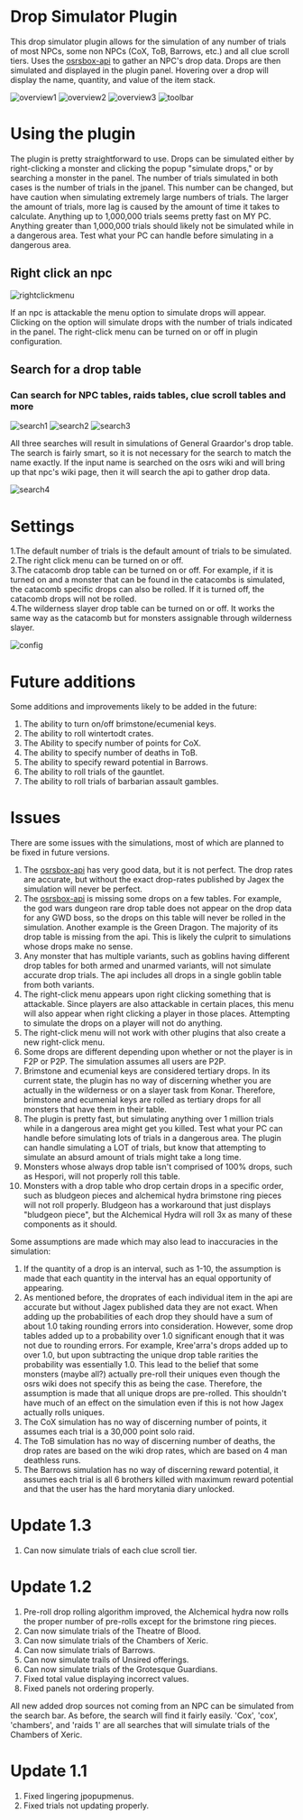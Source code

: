 # Drop Simulator Plugin
This drop simulator plugin allows for the simulation of any number of trials of most NPCs, some non NPCs (CoX, ToB, Barrows, etc.) and all clue scroll tiers. Uses the [osrsbox-api](https://api.osrsbox.com/index.html) to gather an NPC's drop data. Drops are then simulated and displayed in the plugin panel. Hovering over a drop will display the name, quantity, and value of the item stack.

![overview1](https://user-images.githubusercontent.com/78482082/111497021-c50a2380-870e-11eb-8f0b-73761ac31f3c.png)
![overview2](https://user-images.githubusercontent.com/78482082/111497024-c5a2ba00-870e-11eb-869f-db8236ed8878.png)
![overview3](https://user-images.githubusercontent.com/78482082/111497027-c6d3e700-870e-11eb-8cd0-fc06093a56b9.png)
![toolbar](https://user-images.githubusercontent.com/78482082/111497029-c76c7d80-870e-11eb-9f03-29682755bcf3.png)


# Using the plugin
The plugin is pretty straightforward to use. Drops can be simulated either by right-clicking a monster and clicking the popup "simulate drops," or by searching a monster in the panel. The number of trials simulated in both cases is the number of trials in the jpanel. This number can be changed, but have caution when simulating extremely large numbers of trials. The larger the amount of trials, more lag is caused by the amount of time it takes to calculate. Anything up to 1,000,000 trials seems pretty fast on MY PC. Anything greater than 1,000,000 trials should likely not be simulated while in a dangerous area. Test what your PC can handle before simulating in a dangerous area.
## Right click an npc

![rightclickmenu](https://user-images.githubusercontent.com/78482082/108590979-efdda380-732b-11eb-8648-0686f7b9dc1c.png)

If an npc is attackable the menu option to simulate drops will appear. Clicking on the option will simulate drops with the number of trials indicated in the panel. The right-click menu can be turned on or off in plugin configuration.

## Search for a drop table
### Can search for NPC tables, raids tables, clue scroll tables and more

![search1](https://user-images.githubusercontent.com/78482082/108590990-fcfa9280-732b-11eb-8841-ed93f36c2549.png)
![search2](https://user-images.githubusercontent.com/78482082/108590991-fd932900-732b-11eb-8576-1c679465ece9.png)
![search3](https://user-images.githubusercontent.com/78482082/108590992-fe2bbf80-732b-11eb-8d61-2028cd1f19ab.png)

All three searches will result in simulations of General Graardor's drop table. The search is fairly smart, so it is not necessary for the search to match the name exactly. If the input name is searched on the osrs wiki and will bring up that npc's wiki page, then it will search the api to gather drop data.

![search4](https://user-images.githubusercontent.com/78482082/108591268-7cd52c80-732d-11eb-9d18-0a561811fe00.png)

# Settings

1.The default number of trials is the default amount of trials to be simulated.\
2.The right click menu can be turned on or off.\
3.The catacomb drop table can be turned on or off. For example, if it is turned on and a monster that can be found in the catacombs is simulated, the catacomb specific drops can also be rolled. If it is turned off, the catacomb drops will not be rolled.\
4.The wilderness slayer drop table can be turned on or off. It works the same way as the catacomb but for monsters assignable through wilderness slayer.

![config](https://user-images.githubusercontent.com/78482082/108592375-37b3f900-7333-11eb-9ee1-d310896b3c0d.png)

# Future additions
Some additions and improvements likely to be added in the future:
1. The ability to turn on/off brimstone/ecumenial keys.
2. The ability to roll wintertodt crates.
3. The Ability to specify number of points for CoX.
4. The ability to specify number of deaths in ToB.
5. The ability to specify reward potential in Barrows.
6. The ability to roll trials of the gauntlet.
7. The ability to roll trials of barbarian assault gambles.
# Issues
There are some issues with the simulations, most of which are planned to be fixed in future versions.
1. The [osrsbox-api](https://api.osrsbox.com/index.html) has very good data, but it is not perfect. The drop rates are accurate, but without the exact drop-rates published by Jagex the simulation will never be perfect.
2. The [osrsbox-api](https://api.osrsbox.com/index.html) is missing some drops on a few tables. For example, the god wars dungeon rare drop table does not appear on the drop data for any GWD boss, so the drops on this table will never be rolled in the simulation. Another example is the Green Dragon. The majority of its drop table is missing from the api. This is likely the culprit to simulations whose drops make no sense.
3. Any monster that has multiple variants, such as goblins having different drop tables for both armed and unarmed variants, will not simulate accurate drop trials. The api includes all drops in a single goblin table from both variants.
4. The right-click menu appears upon right clicking something that is attackable. Since players are also attackable in certain places, this menu will also appear when right clicking a player in those places. Attempting to simulate the drops on a player will not do anything.
5. The right-click menu will not work with other plugins that also create a new right-click menu.
6. Some drops are different depending upon whether or not the player is in F2P or P2P. The simulation assumes all users are P2P.
7. Brimstone and ecumenial keys are considered tertiary drops. In its current state, the plugin has no way of discerning whether you are actually in the wilderness or on a slayer task from Konar. Therefore, brimstone and ecumenial keys are rolled as tertiary drops for all monsters that have them in their table.
8. The plugin is pretty fast, but simulating anything over 1 million trials while in a dangerous area might get you killed. Test what your PC can handle before simulating lots of trials in a dangerous area. The plugin can handle simulating a LOT of trials, but know that attempting to simulate an absurd amount of trials might take a long time.
9. Monsters whose always drop table isn't comprised of 100% drops, such as Hespori, will not properly roll this table.
10. Monsters with a drop table who drop certain drops in a specific order, such as bludgeon pieces and alchemical hydra brimstone ring pieces will not roll properly. Bludgeon has a workaround that just displays "bludgeon piece", but the Alchemical Hydra will roll 3x as many of these components as it should.

Some assumptions are made which may also lead to inaccuracies in the simulation:
1. If the quantity of a drop is an interval, such as 1-10, the assumption is made that each quantity in the interval has an equal opportunity of appearing.
2. As mentioned before, the droprates of each individual item in the api are accurate but without Jagex published data they are not exact. When adding up the probabilities of each drop they should have a sum of about 1.0 taking rounding errors into consideration. However, some drop tables added up to a probability over 1.0 significant enough that it was not due to rounding errors. For example, Kree'arra's drops added up to over 1.0, but upon subtracting the unique drop table rarities the probability was essentially 1.0. This lead to the belief that some monsters (maybe all?) actually pre-roll their uniques even though the osrs wiki does not specify this as being the case. Therefore, the assumption is made that all unique drops are pre-rolled. This shouldn't have much of an effect on the simulation even if this is not how Jagex actually rolls uniques.
3. The CoX simulation has no way of discerning number of points, it assumes each trial is a 30,000 point solo raid.
4. The ToB simulation has no way of discerning number of deaths, the drop rates are based on the wiki drop rates, which are based on 4 man deathless runs.
5. The Barrows simulation has no way of discerning reward potential, it assumes each trial is all 6 brothers killed with maximum reward potential and that the user has the hard morytania diary unlocked.

# Update 1.3
1. Can now simulate trials of each clue scroll tier.

# Update 1.2
1. Pre-roll drop rolling algorithm improved, the Alchemical hydra now rolls the proper number of pre-rolls except for the brimstone ring pieces.
2. Can now simulate trials of the Theatre of Blood.
3. Can now simulate trials of the Chambers of Xeric.   
4. Can now simulate trials of Barrows.
5. Can now simulate trails of Unsired offerings.
6. Can now simulate trials of the Grotesque Guardians.
7. Fixed total value displaying incorrect values.
8. Fixed panels not ordering properly.

All new added drop sources not coming from an NPC can be simulated from the search bar. As before, the search will find 
it fairly easily. 'Cox', 'cox', 'chambers', and 'raids 1' are all searches that will simulate trials of the Chambers of 
Xeric.
# Update 1.1
1. Fixed lingering jpopupmenus.
2. Fixed trials not updating properly.
